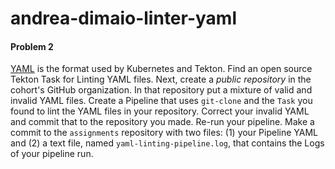 # andrea-dimaio-linter-yaml

#### Problem 2

[YAML](https://yaml.org/) is the format used by Kubernetes and Tekton. Find an open source Tekton Task for Linting YAML files. Next, create a _public repository_ in the cohort's GitHub organization. In that repository put a mixture of valid and invalid YAML files. Create a Pipeline that uses `git-clone` and the `Task` you found to lint the YAML files in your repository. Correct your invalid YAML and commit that to the repository you made. Re-run your pipeline. Make a commit to the `assignments` repository with two files: (1) your Pipeline YAML and (2) a text file, named `yaml-linting-pipeline.log`, that contains the Logs of your pipeline run.
